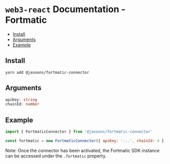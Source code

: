 # `web3-react` Documentation - Fortmatic

- [Install](#install)
- [Arguments](#arguments)
- [Example](#example)

## Install

`yarn add @jasoons/fortmatic-connector`

## Arguments

```typescript
apiKey: string
chainId: number
```

## Example

```javascript
import { FortmaticConnector } from '@jasoons/fortmatic-connector'

const fortmatic = new FortmaticConnector({ apiKey: '...', chainId: 4 })
```

Note: Once the connector has been activated, the Fortmatic SDK instance can be accessed under the `.fortmatic` property.
